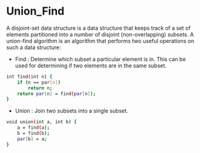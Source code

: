 # Union_Find

A disjoint-set data structure is a data structure that keeps track of a set of elements partitioned into a number of disjoint (non-overlapping) subsets. A union-find algorithm is an algorithm that performs two useful operations on such a data structure:

* Find : Determine which subset a particular element is in. This can be used for determining if two elements are in the same subset.
```bash
int find(int n) {
	if (n == par[n])
		return n;
	return par[n] = find(par[n]);
}
```

* Union : Join two subsets into a single subset.
```bash
void union(int a, int b) {
	a = find(a);
	b = find(b);
	par[b] = a;
}
```